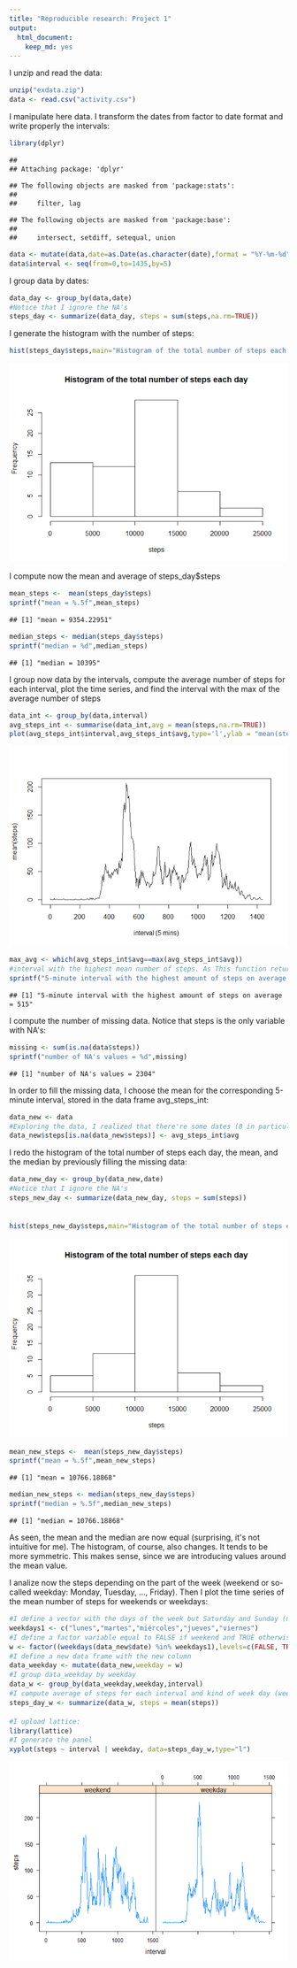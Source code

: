 ```yaml
---
title: "Reproducible research: Project 1"
output:
  html_document:
    keep_md: yes
---
```


I unzip and read the data:

```r
unzip("exdata.zip")
data <- read.csv("activity.csv")
```

I manipulate here data. I transform the dates from factor to date format and write properly the intervals:


```r
library(dplyr)
```

```
## 
## Attaching package: 'dplyr'
```

```
## The following objects are masked from 'package:stats':
## 
##     filter, lag
```

```
## The following objects are masked from 'package:base':
## 
##     intersect, setdiff, setequal, union
```

```r
data <- mutate(data,date=as.Date(as.character(date),format = "%Y-%m-%d"))
data$interval <- seq(from=0,to=1435,by=5)
```

I group data by dates:


```r
data_day <- group_by(data,date)
#Notice that I ignore the NA's
steps_day <- summarize(data_day, steps = sum(steps,na.rm=TRUE))
```

I generate the histogram with the number of steps:


```r
hist(steps_day$steps,main="Histogram of the total number of steps each day",xlab = "steps")
```

![](project_esb_files/figure-html/unnamed-chunk-4-1.png)<!-- -->

I compute now the mean and average of steps_day$steps


```r
mean_steps <-  mean(steps_day$steps)
sprintf("mean = %.5f",mean_steps)
```

```
## [1] "mean = 9354.22951"
```

```r
median_steps <- median(steps_day$steps)
sprintf("median = %d",median_steps)
```

```
## [1] "median = 10395"
```

I group now data by the intervals, compute the average number of steps for each interval, plot the time series, and find the interval with the max of the average number of steps


```r
data_int <- group_by(data,interval)
avg_steps_int <- summarise(data_int,avg = mean(steps,na.rm=TRUE))
plot(avg_steps_int$interval,avg_steps_int$avg,type='l',ylab = "mean(steps)",xlab="interval (5 mins)")
```

![](project_esb_files/figure-html/unnamed-chunk-6-1.png)<!-- -->

```r
max_avg <- which(avg_steps_int$avg==max(avg_steps_int$avg))
#interval with the highest mean number of steps. As This function returns the position in the vector, I compute the 5-minute interval by multiplying the quantity by 5 and substracting also 5.
sprintf("5-minute interval with the highest amount of steps on average = %d",avg_steps_int$interval[max_avg])
```

```
## [1] "5-minute interval with the highest amount of steps on average = 515"
```

I compute the number of missing data. Notice that steps is the only variable with NA's:


```r
missing <- sum(is.na(data$steps))
sprintf("number of NA's values = %d",missing)
```

```
## [1] "number of NA's values = 2304"
```

In order to fill the missing data, I choose the mean for the corresponding 5-minute interval, stored in the data frame avg_steps_int:


```r
data_new <- data
#Exploring the data, I realized that there're some dates (8 in particular) with no data (steps=NA for all the intervals) and the rest have no missing data (steps= some integer for all the intervals). Therefore, the next equality works: In the left-hand side there're the elements of steps equal to NA; in the right-hand side the vector with the average of steps for each interval.
data_new$steps[is.na(data_new$steps)] <- avg_steps_int$avg
```

I redo the histogram of the total number of steps each day, the mean, and the median by previously filling the missing data:


```r
data_new_day <- group_by(data_new,date)
#Notice that I ignore the NA's
steps_new_day <- summarize(data_new_day, steps = sum(steps))


hist(steps_new_day$steps,main="Histogram of the total number of steps each day",xlab = "steps")
```

![](project_esb_files/figure-html/unnamed-chunk-9-1.png)<!-- -->

```r
mean_new_steps <-  mean(steps_new_day$steps)
sprintf("mean = %.5f",mean_new_steps)
```

```
## [1] "mean = 10766.18868"
```

```r
median_new_steps <- median(steps_new_day$steps)
sprintf("median = %.5f",median_new_steps)
```

```
## [1] "median = 10766.18868"
```

As seen, the mean and the median are now equal (surprising, it's not intuitive for me). The histogram, of course, also changes. It tends to be more symmetric. This makes sense, since we are introducing values around the mean value.

I analize now the steps depending on the part of the week (weekend or so-called weekday: Monday, Tuesday, ..., Friday). Then I plot the time series of the mean number of steps for weekends or weekdays:


```r
#I define a vector with the days of the week but Saturday and Sunday (notice that they're in Spanish)
weekdays1 <- c("lunes","martes","miércoles","jueves","viernes")
#I define a factor variable equal to FALSE if weekend and TRUE otherwise. I label these values as "weekend" and "weekday".
w <- factor((weekdays(data_new$date) %in% weekdays1),levels=c(FALSE, TRUE), labels=c("weekend", "weekday"))
#I define a new data frame with the new column
data_weekday <- mutate(data_new,weekday = w)
#I group data_weekday by weekday
data_w <- group_by(data_weekday,weekday,interval)
#I compute average of steps for each interval and kind of week day (weekday or weekend)
steps_day_w <- summarize(data_w, steps = mean(steps))

#I upload lattice:
library(lattice)
#I generate the panel
xyplot(steps ~ interval | weekday, data=steps_day_w,type="l")
```

![](project_esb_files/figure-html/unnamed-chunk-10-1.png)<!-- -->
